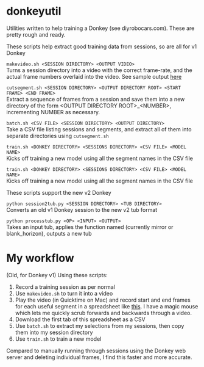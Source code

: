 # donkeyutil
Utilities written to help training a Donkey (see diyrobocars.com). These are pretty rough and ready.

These scripts help extract good training data from sessions, so are all for v1 Donkey

`makevideo.sh <SESSION DIRECTORY> <OUTPUT VIDEO>`  
Turns a session directory into a video with the correct frame-rate, and the actual frame numbers overlaid into the video. See sample output [here](https://goo.gl/photos/h9RzsU8osPy9eHCv7)

`cutsegment.sh <SESSION DIRECTORY> <OUTPUT DIRECTORY ROOT> <START FRAME> <END FRAME>`  
Extract a sequence of frames from a session and save them into a new directory of the form &lt;OUTPUT DIRECTORY ROOT&gt;_&lt;NUMBER&gt;, incrementing NUMBER as necessary. 

`batch.sh <CSV FILE> <SESSION DIRECTORY> <OUTPUT DIRECTORY>`  
Take a CSV file listing sessions and segments, and extract all of them into separate directories using `cutsegment.sh`

`train.sh <DONKEY DIRECTORY> <SESSIONS DIRECTORY> <CSV FILE> <MODEL NAME>`  
Kicks off training a new model using all the segment names in the CSV file

`train.sh <DONKEY DIRECTORY> <SESSIONS DIRECTORY> <CSV FILE> <MODEL NAME>`  
Kicks off training a new model using all the segment names in the CSV file

These scripts support the new v2 Donkey

`python session2tub.py <SESSION DIRECTORY> <TUB DIRECTORY>`  
Converts an old v1 Donkey session to the new v2 tub format

`python processtub.py <OP> <INPUT> <OUTPUT>`  
Takes an input tub, applies the function named <OP> (currently mirror or blank_horizon), outputs a new tub

# My workflow

(Old, for Donkey v1) Using these scripts:

1. Record a training session as per normal
1. Use `makevideo.sh` to turn it into a video
1. Play the video (in Quicktime on Mac) and record start and end frames for each useful segment in a spreadsheet like [this](https://docs.google.com/spreadsheets/d/1OGm7YjxCvQ6SWKb-KafAnEZpwtLmpNko2brxZ1VrZBE/edit?usp=sharing). I have a magic mouse which lets me quickly scrub forwards and backwards through a video.
1. Download the first tab of this spreadsheet as a CSV
1. Use `batch.sh` to extract my selections from my sessions, then copy them into my session directory
1. Use `train.sh` to train a new model

Compared to manually running through sessions using the Donkey web server and deleting individual frames, I find this faster and more accurate.
